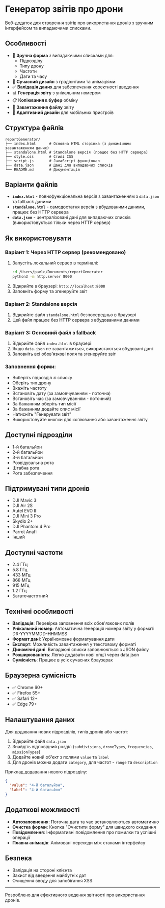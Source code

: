 # Генератор звітів про дрони

Веб-додаток для створення звітів про використання дронів з зручним інтерфейсом та випадаючими списками.

## Особливості

- 📝 **Зручна форма** з випадаючими списками для:
  - Підрозділу
  - Типу дрону
  - Частоти
  - Дати та часу
- 🎨 **Сучасний дизайн** з градієнтами та анімаціями
- ✅ **Валідація даних** для забезпечення коректності введення
- 📊 **Генерація звіту** з унікальним номером
- 📋 **Копіювання в буфер** обміну
- 💾 **Завантаження файлу** звіту
- 📱 **Адаптивний дизайн** для мобільних пристроїв

## Структура файлів

```
reportGenerator/
├── index.html      # Основна HTML сторінка (з динамічним завантаженням даних)
├── standalone.html # Standalone версія (працює без HTTP сервера)
├── style.css       # Стилі CSS
├── script.js       # JavaScript функціонал
├── data.json       # Дані для випадаючих списків
└── README.md       # Документація
```

## Варіанти файлів

- **`index.html`** - повнофункціональна версія з завантаженням з `data.json` та fallback даними
- **`standalone.html`** - самодостатня версія з вбудованими даними, працює без HTTP сервера
- **`data.json`** - централізовані дані для випадаючих списків (використовується тільки через HTTP сервер)

## Як використовувати

### Варіант 1: Через HTTP сервер (рекомендовано)
1. Запустіть локальний сервер в терміналі:
   ```bash
   cd /Users/pavlo/Documents/reportGenerator
   python3 -m http.server 8000
   ```
2. Відкрийте в браузері: `http://localhost:8000`
3. Заповніть форму та згенеруйте звіт

### Варіант 2: Standalone версія
1. Відкрийте файл `standalone.html` безпосередньо в браузері
2. Цей файл працює без HTTP сервера з вбудованими даними

### Варіант 3: Основний файл з fallback
1. Відкрийте файл `index.html` в браузері
2. Якщо `data.json` не завантажиться, використаються вбудовані дані
3. Заповніть всі обов'язкові поля та згенеруйте звіт

### Заповнення форми:
- Виберіть підрозділ зі списку
- Оберіть тип дрону
- Вкажіть частоту
- Встановіть дату (за замовчуванням - поточна)
- Встановіть час (за замовчуванням - поточний)
- За бажанням оберіть тип місії
- За бажанням додайте опис місії
- Натисніть "Генерувати звіт"
- Використовуйте кнопки для копіювання або завантаження звіту

## Доступні підрозділи

- 1-й батальйон
- 2-й батальйон
- 3-й батальйон
- Розвідувальна рота
- Штабна рота
- Рота забезпечення

## Підтримувані типи дронів

- DJI Mavic 3
- DJI Air 2S
- Autel EVO II
- DJI Mini 3 Pro
- Skydio 2+
- DJI Phantom 4 Pro
- Parrot Anafi
- Інший

## Доступні частоти

- 2.4 ГГц
- 5.8 ГГц
- 433 МГц
- 868 МГц
- 915 МГц
- 1.2 ГГц
- Багаточастотний

## Технічні особливості

- **Валідація**: Перевірка заповнення всіх обов'язкових полів
- **Унікальний номер**: Автоматична генерація номера звіту у форматі DR-YYYYMMDD-HHMMSS
- **Формат дані**: Україномовне форматування дати
- **Експорт**: Можливість завантаження у текстовому форматі
- **Динамічні дані**: Випадаючі списки заповнюються з JSON файлу
- **Розширюваність**: Легко додавати нові опції через data.json
- **Сумісність**: Працює в усіх сучасних браузерах

## Браузерна сумісність

- ✅ Chrome 60+
- ✅ Firefox 55+
- ✅ Safari 12+
- ✅ Edge 79+

## Налаштування даних

Для додавання нових підрозділів, типів дронів або частот:

1. Відкрийте файл `data.json`
2. Знайдіть відповідний розділ (`subdivisions`, `droneTypes`, `frequencies`, `missionTypes`)
3. Додайте новий об'єкт з полями `value` та `label`
4. Для дронів можна додати `category`, для частот - `range` та `description`

Приклад додавання нового підрозділу:
```json
{
  "value": "4-й батальйон",
  "label": "4-й батальйон"
}
```

## Додаткові можливості

- **Автозаповнення**: Поточна дата та час встановлюються автоматично
- **Очистка форми**: Кнопка "Очистити форму" для швидкого скидання
- **Повідомлення**: Інформативні повідомлення про помилки та успішні операції
- **Плавна анімація**: Анімовані переходи між станами інтерфейсу

## Безпека

- Валідація на стороні клієнта
- Захист від введення майбутніх дат
- Очищення вводу для запобігання XSS

---

Розроблено для ефективного ведення звітності про використання дронів.